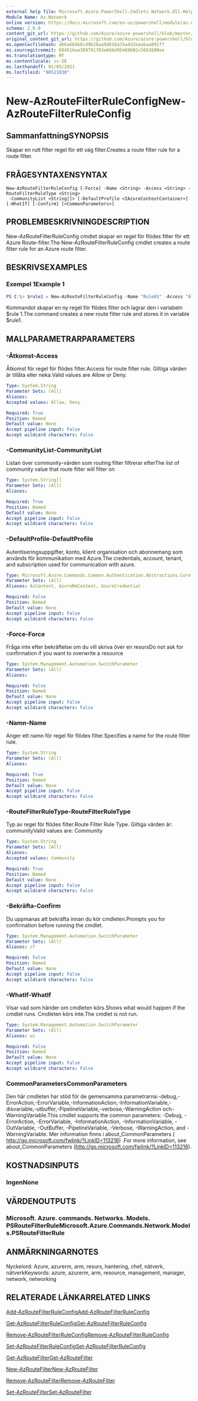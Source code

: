 ```yaml
---
external help file: Microsoft.Azure.PowerShell.Cmdlets.Network.dll-Help.xml
Module Name: Az.Network
online version: https://docs.microsoft.com/en-us/powershell/module/az.network/new-azroutefilterruleconfig
schema: 2.0.0
content_git_url: https://github.com/Azure/azure-powershell/blob/master/src/Network/Network/help/New-AzRouteFilterRuleConfig.md
original_content_git_url: https://github.com/Azure/azure-powershell/blob/master/src/Network/Network/help/New-AzRouteFilterRuleConfig.md
ms.openlocfilehash: d66a684b6cd9b26aa9d616a74a4d2eaabaa891ff
ms.sourcegitcommit: 68451baa389791703e666d95469602c5652609ee
ms.translationtype: MT
ms.contentlocale: sv-SE
ms.lasthandoff: 01/05/2021
ms.locfileid: "98521830"
---
```

# <span data-ttu-id="3e510-101">New-AzRouteFilterRuleConfig</span><span class="sxs-lookup"><span data-stu-id="3e510-101">New-AzRouteFilterRuleConfig</span></span>

## <span data-ttu-id="3e510-102">Sammanfattning</span><span class="sxs-lookup"><span data-stu-id="3e510-102">SYNOPSIS</span></span>
<span data-ttu-id="3e510-103">Skapar en rutt filter regel för ett väg filter.</span><span class="sxs-lookup"><span data-stu-id="3e510-103">Creates a route filter rule for a route filter.</span></span>

## <span data-ttu-id="3e510-104">FRÅGESYNTAXEN</span><span class="sxs-lookup"><span data-stu-id="3e510-104">SYNTAX</span></span>

```
New-AzRouteFilterRuleConfig [-Force] -Name <String> -Access <String> -RouteFilterRuleType <String>
 -CommunityList <String[]> [-DefaultProfile <IAzureContextContainer>] [-WhatIf] [-Confirm] [<CommonParameters>]
```

## <span data-ttu-id="3e510-105">PROBLEMBESKRIVNING</span><span class="sxs-lookup"><span data-stu-id="3e510-105">DESCRIPTION</span></span>
<span data-ttu-id="3e510-106">New-AzRouteFilterRuleConfig cmdlet skapar en regel för flödes filter för ett Azure Route-filter.</span><span class="sxs-lookup"><span data-stu-id="3e510-106">The New-AzRouteFilterRuleConfig cmdlet creates a route filter rule for an Azure route filter.</span></span>

## <span data-ttu-id="3e510-107">BESKRIVS</span><span class="sxs-lookup"><span data-stu-id="3e510-107">EXAMPLES</span></span>

### <span data-ttu-id="3e510-108">Exempel 1</span><span class="sxs-lookup"><span data-stu-id="3e510-108">Example 1</span></span>
```powershell
PS C:\> $rule1 = New-AzRouteFilterRuleConfig -Name "Rule01" -Access "Allow" -RouteFilterRuleType "Community" -CommunityList "12076:5040"
```

<span data-ttu-id="3e510-109">Kommandot skapar en ny regel för flödes filter och lagrar den i variabeln $rule 1.</span><span class="sxs-lookup"><span data-stu-id="3e510-109">The command creates a new route filter rule and stores it in variable $rule1.</span></span>

## <span data-ttu-id="3e510-110">MALLPARAMETRAR</span><span class="sxs-lookup"><span data-stu-id="3e510-110">PARAMETERS</span></span>

### <span data-ttu-id="3e510-111">-Åtkomst</span><span class="sxs-lookup"><span data-stu-id="3e510-111">-Access</span></span>
<span data-ttu-id="3e510-112">Åtkomst för regel för flödes filter.</span><span class="sxs-lookup"><span data-stu-id="3e510-112">Access for route filter rule.</span></span>
<span data-ttu-id="3e510-113">Giltiga värden är tillåta eller neka.</span><span class="sxs-lookup"><span data-stu-id="3e510-113">Valid values are Allow or Deny.</span></span>

```yaml
Type: System.String
Parameter Sets: (All)
Aliases:
Accepted values: Allow, Deny

Required: True
Position: Named
Default value: None
Accept pipeline input: False
Accept wildcard characters: False
```

### <span data-ttu-id="3e510-114">-CommunityList</span><span class="sxs-lookup"><span data-stu-id="3e510-114">-CommunityList</span></span>
<span data-ttu-id="3e510-115">Listan över community-värden som routing filter filtrerar efter</span><span class="sxs-lookup"><span data-stu-id="3e510-115">The list of community value that route filter will filter on</span></span>

```yaml
Type: System.String[]
Parameter Sets: (All)
Aliases:

Required: True
Position: Named
Default value: None
Accept pipeline input: False
Accept wildcard characters: False
```

### <span data-ttu-id="3e510-116">-DefaultProfile</span><span class="sxs-lookup"><span data-stu-id="3e510-116">-DefaultProfile</span></span>
<span data-ttu-id="3e510-117">Autentiseringsuppgifter, konto, klient organisation och abonnemang som används för kommunikation med Azure.</span><span class="sxs-lookup"><span data-stu-id="3e510-117">The credentials, account, tenant, and subscription used for communication with azure.</span></span>

```yaml
Type: Microsoft.Azure.Commands.Common.Authentication.Abstractions.Core.IAzureContextContainer
Parameter Sets: (All)
Aliases: AzContext, AzureRmContext, AzureCredential

Required: False
Position: Named
Default value: None
Accept pipeline input: False
Accept wildcard characters: False
```

### <span data-ttu-id="3e510-118">-Force</span><span class="sxs-lookup"><span data-stu-id="3e510-118">-Force</span></span>
<span data-ttu-id="3e510-119">Fråga inte efter bekräftelse om du vill skriva över en resurs</span><span class="sxs-lookup"><span data-stu-id="3e510-119">Do not ask for confirmation if you want to overwrite a resource</span></span>

```yaml
Type: System.Management.Automation.SwitchParameter
Parameter Sets: (All)
Aliases:

Required: False
Position: Named
Default value: None
Accept pipeline input: False
Accept wildcard characters: False
```

### <span data-ttu-id="3e510-120">-Namn</span><span class="sxs-lookup"><span data-stu-id="3e510-120">-Name</span></span>
<span data-ttu-id="3e510-121">Anger ett namn för regel för flödes filter.</span><span class="sxs-lookup"><span data-stu-id="3e510-121">Specifies a name for the route filter rule.</span></span>

```yaml
Type: System.String
Parameter Sets: (All)
Aliases:

Required: True
Position: Named
Default value: None
Accept pipeline input: False
Accept wildcard characters: False
```

### <span data-ttu-id="3e510-122">-RouteFilterRuleType</span><span class="sxs-lookup"><span data-stu-id="3e510-122">-RouteFilterRuleType</span></span>
<span data-ttu-id="3e510-123">Typ av regel för flödes filter.</span><span class="sxs-lookup"><span data-stu-id="3e510-123">Route Filter Rule Type.</span></span>
<span data-ttu-id="3e510-124">Giltiga värden är: community</span><span class="sxs-lookup"><span data-stu-id="3e510-124">Valid values are: Community</span></span>

```yaml
Type: System.String
Parameter Sets: (All)
Aliases:
Accepted values: Community

Required: True
Position: Named
Default value: None
Accept pipeline input: False
Accept wildcard characters: False
```

### <span data-ttu-id="3e510-125">-Bekräfta</span><span class="sxs-lookup"><span data-stu-id="3e510-125">-Confirm</span></span>
<span data-ttu-id="3e510-126">Du uppmanas att bekräfta innan du kör cmdleten.</span><span class="sxs-lookup"><span data-stu-id="3e510-126">Prompts you for confirmation before running the cmdlet.</span></span>

```yaml
Type: System.Management.Automation.SwitchParameter
Parameter Sets: (All)
Aliases: cf

Required: False
Position: Named
Default value: None
Accept pipeline input: False
Accept wildcard characters: False
```

### <span data-ttu-id="3e510-127">-WhatIf</span><span class="sxs-lookup"><span data-stu-id="3e510-127">-WhatIf</span></span>
<span data-ttu-id="3e510-128">Visar vad som händer om cmdleten körs.</span><span class="sxs-lookup"><span data-stu-id="3e510-128">Shows what would happen if the cmdlet runs.</span></span> <span data-ttu-id="3e510-129">Cmdleten körs inte.</span><span class="sxs-lookup"><span data-stu-id="3e510-129">The cmdlet is not run.</span></span>

```yaml
Type: System.Management.Automation.SwitchParameter
Parameter Sets: (All)
Aliases: wi

Required: False
Position: Named
Default value: None
Accept pipeline input: False
Accept wildcard characters: False
```

### <span data-ttu-id="3e510-130">CommonParameters</span><span class="sxs-lookup"><span data-stu-id="3e510-130">CommonParameters</span></span>
<span data-ttu-id="3e510-131">Den här cmdleten har stöd för de gemensamma parametrarna:-debug,-ErrorAction,-ErrorVariable,-InformationAction,-InformationVariable,-disvariable,-utbuffer,-PipelineVariable,-verbose,-WarningAction och-WarningVariable.</span><span class="sxs-lookup"><span data-stu-id="3e510-131">This cmdlet supports the common parameters: -Debug, -ErrorAction, -ErrorVariable, -InformationAction, -InformationVariable, -OutVariable, -OutBuffer, -PipelineVariable, -Verbose, -WarningAction, and -WarningVariable.</span></span> <span data-ttu-id="3e510-132">Mer information finns i about_CommonParameters ( http://go.microsoft.com/fwlink/?LinkID=113216) .</span><span class="sxs-lookup"><span data-stu-id="3e510-132">For more information, see about_CommonParameters (http://go.microsoft.com/fwlink/?LinkID=113216).</span></span>

## <span data-ttu-id="3e510-133">KOSTNADS</span><span class="sxs-lookup"><span data-stu-id="3e510-133">INPUTS</span></span>

### <span data-ttu-id="3e510-134">Ingen</span><span class="sxs-lookup"><span data-stu-id="3e510-134">None</span></span>

## <span data-ttu-id="3e510-135">VÄRDEN</span><span class="sxs-lookup"><span data-stu-id="3e510-135">OUTPUTS</span></span>

### <span data-ttu-id="3e510-136">Microsoft. Azure. commands. Networks. Models. PSRouteFilterRule</span><span class="sxs-lookup"><span data-stu-id="3e510-136">Microsoft.Azure.Commands.Network.Models.PSRouteFilterRule</span></span>

## <span data-ttu-id="3e510-137">ANMÄRKNINGAR</span><span class="sxs-lookup"><span data-stu-id="3e510-137">NOTES</span></span>
<span data-ttu-id="3e510-138">Nyckelord: Azure, azurerm, arm, resurs, hantering, chef, nätverk, nätverk</span><span class="sxs-lookup"><span data-stu-id="3e510-138">Keywords: azure, azurerm, arm, resource, management, manager, network, networking</span></span>

## <span data-ttu-id="3e510-139">RELATERADE LÄNKAR</span><span class="sxs-lookup"><span data-stu-id="3e510-139">RELATED LINKS</span></span>

[<span data-ttu-id="3e510-140">Add-AzRouteFilterRuleConfig</span><span class="sxs-lookup"><span data-stu-id="3e510-140">Add-AzRouteFilterRuleConfig</span></span>](./Add-AzRouteFilterRuleConfig.md)

[<span data-ttu-id="3e510-141">Get-AzRouteFilterRuleConfig</span><span class="sxs-lookup"><span data-stu-id="3e510-141">Get-AzRouteFilterRuleConfig</span></span>](./Get-AzRouteFilterRuleConfig.md)

[<span data-ttu-id="3e510-142">Remove-AzRouteFilterRuleConfig</span><span class="sxs-lookup"><span data-stu-id="3e510-142">Remove-AzRouteFilterRuleConfig</span></span>](./Remove-AzRouteFilterRuleConfig.md)

[<span data-ttu-id="3e510-143">Set-AzRouteFilterRuleConfig</span><span class="sxs-lookup"><span data-stu-id="3e510-143">Set-AzRouteFilterRuleConfig</span></span>](./Set-AzRouteFilterRuleConfig.md)

[<span data-ttu-id="3e510-144">Get-AzRouteFilter</span><span class="sxs-lookup"><span data-stu-id="3e510-144">Get-AzRouteFilter</span></span>](./Get-AzRouteFilter.md)

[<span data-ttu-id="3e510-145">New-AzRouteFilter</span><span class="sxs-lookup"><span data-stu-id="3e510-145">New-AzRouteFilter</span></span>](./New-AzRouteFilter.md)

[<span data-ttu-id="3e510-146">Remove-AzRouteFilter</span><span class="sxs-lookup"><span data-stu-id="3e510-146">Remove-AzRouteFilter</span></span>](./Remove-AzRouteFilter.md)

[<span data-ttu-id="3e510-147">Set-AzRouteFilter</span><span class="sxs-lookup"><span data-stu-id="3e510-147">Set-AzRouteFilter</span></span>](./Set-AzRouteFilter.md)
